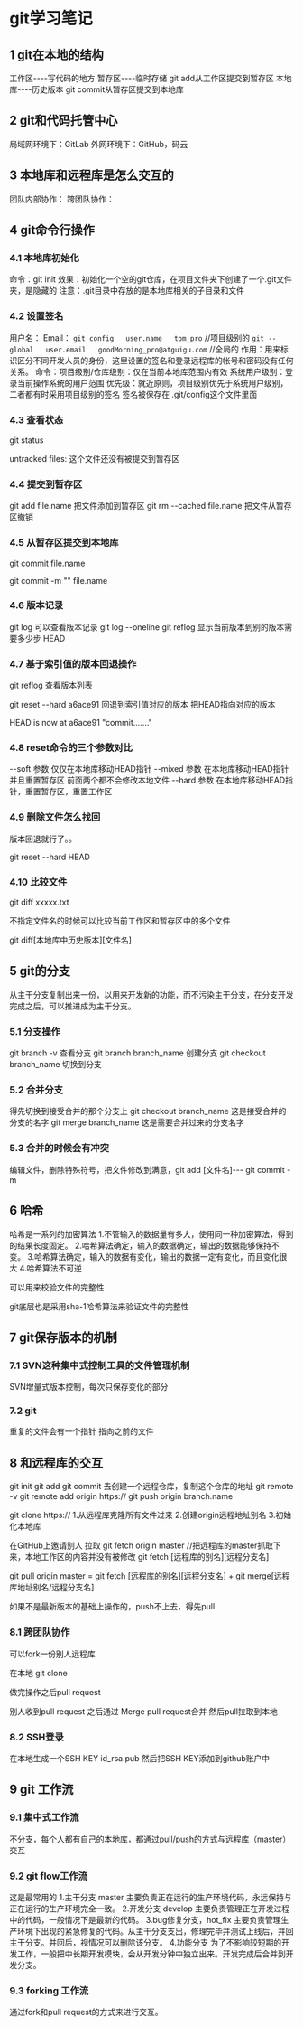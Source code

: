 # git学习笔记

## 1 git在本地的结构

工作区----写代码的地方
暂存区----临时存储      git add从工作区提交到暂存区
本地库----历史版本      git commit从暂存区提交到本地库

## 2 git和代码托管中心

局域网环境下：GitLab
外网环境下：GitHub，码云

## 3 本地库和远程库是怎么交互的

团队内部协作：
跨团队协作：

## 4 git命令行操作

### 4.1 本地库初始化

命令：git init
效果：初始化一个空的git仓库，在项目文件夹下创建了一个.git文件夹，是隐藏的
注意：.git目录中存放的是本地库相关的子目录和文件

### 4.2 设置签名

用户名：
Email：
`git config   user.name   tom_pro`  //项目级别的
`git --global   user.email   goodMorning_pro@atguigu.com` //全局的
作用：用来标识区分不同开发人员的身份，这里设置的签名和登录远程库的帐号和密码没有任何关系。
命令：项目级别/仓库级别：仅在当前本地库范围内有效
系统用户级别：登录当前操作系统的用户范围
优先级：就近原则，项目级别优先于系统用户级别，二者都有时采用项目级别的签名
签名被保存在 .git/config这个文件里面

### 4.3 查看状态

git status

untracked files: 这个文件还没有被提交到暂存区

### 4.4 提交到暂存区

git add file.name 把文件添加到暂存区
git rm --cached file.name 把文件从暂存区撤销

### 4.5 从暂存区提交到本地库

git commit file.name

git commit -m "" file.name

### 4.6 版本记录

git log 可以查看版本记录
git log --oneline
git reflog 显示当前版本到别的版本需要多少步 HEAD

### 4.7 基于索引值的版本回退操作

git reflog 查看版本列表

git reset --hard a6ace91 回退到索引值对应的版本 把HEAD指向对应的版本

HEAD is now at a6ace91 "commit......."

### 4.8 reset命令的三个参数对比

--soft 参数 仅仅在本地库移动HEAD指针
--mixed 参数 在本地库移动HEAD指针 并且重置暂存区
前面两个都不会修改本地文件
--hard 参数 在本地库移动HEAD指针，重置暂存区，重置工作区

### 4.9 删除文件怎么找回

版本回退就行了。。

git reset --hard HEAD

### 4.10 比较文件

git diff xxxxx.txt

不指定文件名的时候可以比较当前工作区和暂存区中的多个文件

git diff[本地库中历史版本][文件名]

## 5 git的分支

从主干分支复制出来一份，以用来开发新的功能，而不污染主干分支，在分支开发完成之后，可以推进成为主干分支。

### 5.1 分支操作

git branch -v 查看分支
git branch branch_name 创建分支
git checkout branch_name 切换到分支

### 5.2 合并分支

得先切换到接受合并的那个分支上
git checkout branch_name 这是接受合并的分支的名字
git merge branch_name 这是需要合并过来的分支名字

### 5.3 合并的时候会有冲突

编辑文件，删除特殊符号，把文件修改到满意，git add [文件名]--- git commit -m

## 6 哈希

哈希是一系列的加密算法
1.不管输入的数据量有多大，使用同一种加密算法，得到的结果长度固定。
2.哈希算法确定，输入的数据确定，输出的数据能够保持不变。
3.哈希算法确定，输入的数据有变化，输出的数据一定有变化，而且变化很大
4.哈希算法不可逆

可以用来校验文件的完整性

git底层也是采用sha-1哈希算法来验证文件的完整性

## 7 git保存版本的机制

### 7.1 SVN这种集中式控制工具的文件管理机制

SVN增量式版本控制，每次只保存变化的部分

### 7.2 git

重复的文件会有一个指针 指向之前的文件

## 8 和远程库的交互

git init
git add
git commit
去创建一个远程仓库，复制这个仓库的地址
git remote -v
git remote add origin https://
git push origin branch.name

git clone https://
1.从远程库克隆所有文件过来
2.创建origin远程地址别名
3.初始化本地库

在GitHub上邀请别人
拉取
git fetch origin master  //把远程库的master抓取下来，本地工作区的内容并没有被修改
git fetch [远程库的别名][远程分支名]

git pull origin master = git fetch [远程库的别名][远程分支名] + git merge[远程库地址别名/远程分支名]

如果不是最新版本的基础上操作的，push不上去，得先pull

### 8.1 跨团队协作

可以fork一份别人远程库

在本地 git clone

做完操作之后pull request

别人收到pull request 之后通过 Merge pull request合并 然后pull拉取到本地

### 8.2 SSH登录

在本地生成一个SSH KEY id_rsa.pub 然后把SSH KEY添加到github账户中

## 9 git 工作流

### 9.1 集中式工作流

不分支，每个人都有自己的本地库，都通过pull/push的方式与远程库（master）交互

### 9.2 git flow工作流

这是最常用的
1.主干分支 master
主要负责正在运行的生产环境代码，永远保持与正在运行的生产环境完全一致。
2.开发分支 develop
主要负责管理正在开发过程中的代码，一般情况下是最新的代码。
3.bug修复分支，hot_fix
主要负责管理生产环境下出现的紧急修复的代码。从主干分支支出，修理完毕并测试上线后，并回主干分支。并回后，视情况可以删除该分支。
4.功能分支
为了不影响较短期的开发工作，一般把中长期开发模块，会从开发分钟中独立出来。开发完成后合并到开发分支。

### 9.3 forking 工作流

通过fork和pull request的方式来进行交互。